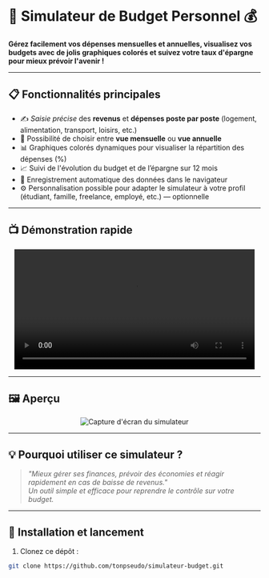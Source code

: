 # 🏦 **Simulateur de Budget Personnel** 💰

<p style="font-family: 'Courier New', Courier, monospace; font-size:16px;">

**Gérez facilement vos dépenses mensuelles et annuelles, visualisez vos budgets avec de jolis graphiques colorés et suivez votre taux d'épargne pour mieux prévoir l'avenir !**

</p>

---

## 📋 Fonctionnalités principales

- ✍️ *Saisie précise* des **revenus** et **dépenses poste par poste** (logement, alimentation, transport, loisirs, etc.)
- 🔄 Possibilité de choisir entre **vue mensuelle** ou **vue annuelle**
- 📊 Graphiques colorés dynamiques pour visualiser la répartition des dépenses (%)
- 📈 Suivi de l'évolution du budget et de l’épargne sur 12 mois
- 💾 Enregistrement automatique des données dans le navigateur
- ⚙️ Personnalisation possible pour adapter le simulateur à votre profil (étudiant, famille, freelance, employé, etc.) — optionnelle

---

## 📺 **Démonstration rapide**

<div align="center">
<video width="480" controls>
  <source src="https://user-images.githubusercontent.com/tonpseudo/simulateur-budget/demo-budget.mp4" type="video/mp4">
  Votre navigateur ne supporte pas la vidéo.
</video>
</div>

---

## 🖼️ Aperçu

<div align="center">

![Capture d'écran du simulateur](https://user-images.githubusercontent.com/tonpseudo/simulateur-budget/demo-screenshot.png)

</div>

---

## 💡 Pourquoi utiliser ce simulateur ?

> _"Mieux gérer ses finances, prévoir des économies et réagir rapidement en cas de baisse de revenus."_  
> _Un outil simple et efficace pour reprendre le contrôle sur votre budget._

---

## 🚀 **Installation et lancement**

1. Clonez ce dépôt :  
```bash
git clone https://github.com/tonpseudo/simulateur-budget.git
